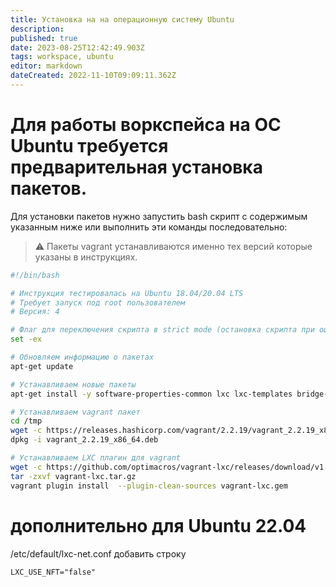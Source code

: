 ```yaml
---
title: Установка на на операционную систему Ubuntu
description: 
published: true
date: 2023-08-25T12:42:49.903Z
tags: workspace, ubuntu
editor: markdown
dateCreated: 2022-11-10T09:09:11.362Z
---
```


# Для работы воркспейса на ОС Ubuntu требуется предварительная установка пакетов.
Для установки пакетов нужно запустить bash скрипт с содержимым указанным ниже или выполнить эти команды последовательно:

>:warning: Пакеты vagrant устанавливаются именно тех версий которые указаны в инструкциях.
```bash
#!/bin/bash

# Инструкция тестировалась на Ubuntu 18.04/20.04 LTS
# Требует запуск под root пользователем
# Версия: 4

# Флаг для переключения скрипта в strict mode (остановка скрипта при ошибках)
set -ex

# Обновляем информацию о пакетах
apt-get update

# Устанавливаем новые пакеты
apt-get install -y software-properties-common lxc lxc-templates bridge-utils redir tar zip unzip curl wget

# Устанавливаем vagrant пакет
cd /tmp
wget -c https://releases.hashicorp.com/vagrant/2.2.19/vagrant_2.2.19_x86_64.deb
dpkg -i vagrant_2.2.19_x86_64.deb

# Устанавливаем LXC плагин для vagrant
wget -c https://github.com/optimacros/vagrant-lxc/releases/download/v1.4.5/vagrant-lxc.tar.gz
tar -zxvf vagrant-lxc.tar.gz
vagrant plugin install  --plugin-clean-sources vagrant-lxc.gem
```

# дополнительно для Ubuntu 22.04 
/etc/default/lxc-net.conf
добавить строку 
```
LXC_USE_NFT="false"
```